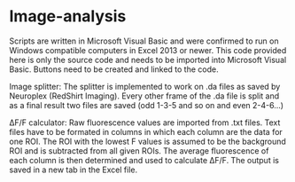 # Image-analysis

Scripts are written in Microsoft Visual Basic and were confirmed to run on Windows compatible computers in Excel 2013 or newer. This code provided here is only the source code and needs to be imported into Microsoft Visual Basic. Buttons need to be created and linked to the code.

Image splitter: The splitter is implemented to work on .da files as saved by Neuroplex (RedShirt Imaging).
Every other frame of the .da file is split and as a final result two files are saved (odd 1-3-5 and so on and even 2-4-6...)

∆F/F calculator: Raw fluorescence values are imported from .txt files. Text files have to be formated in columns in which each column are the data for one ROI. The ROI with the lowest F values is assumed to be the background ROI and is subtracted from all given ROIs. The average fluorescence of each column is then determined and used to calculate ∆F/F. The output is saved in a new tab in the Excel file. 
